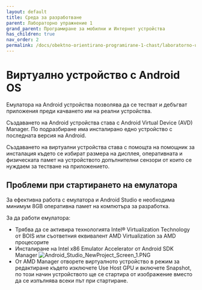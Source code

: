 ```yaml
---
layout: default
title: Среда за разработване
parent: Лабораторно упражнение 1
grand_parent: Програмиране за мобилни и Интернет устройства
has_children: true
nav_order: 2
permalink: /docs/obektno-orientirano-programirane-1-chast/laboratorno-uprazhnenie-1/osnovi-naprogramiraneto-s-java-za-nachinaeshi
---
```


# Виртуално устройство с Android OS

Емулатора на Android устройства позволява да се тестват и дебъгват приложения преди качването им на реални устройства.

Създаването на Android устройства става с Android Virtual Device (AVD) Manager. По подразбиране има инсталирано едно устройство с последната версия на Android.

Създаването на виртуални устройства става с помощта на помощник за инсталация където се избират размера на дисплея, оперативната и физическата памет на устройството допълнителни сензори от които се нуждаем за тестване на приложението.

## Проблеми при стартирането на емулатора

За ефективна работа с емулатора и Android Studio е необходима минимум 8GB оперативна памет на компютъра за разработка.

За да работи емулатора:

* Трябва да се активира технологията Intel® Virtualization Technology от BOIS или съответния еквивалент AMD Virtualization за AMD процесорите
* Инсталиране на Intel x86 Emulator Accelerator от Android SDK Manager ![Android\_Studio\_NewProject\_Screen\_1.PNG](https://github.com/theVelislavKolesnichenko/AndroidBasics/raw/master/Wiki/Images/Android\_SDK\_Manager\_1.PNG)
* От AMD Manager отворете виртуалното устройство в режим за редактиране където изключете Use Host GPU и включете Snapshot, по този начин устройството ще се стартира от изображение вместо да се изпълнява всеки път при стартиране.
